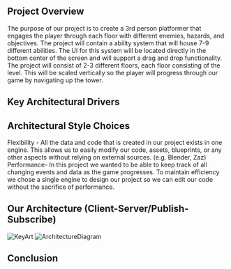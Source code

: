 
## Project Overview

The purpose of our project is to create a 3rd person platformer that engages the player through each floor with different enemies, hazards, and objectives.
The project will contain a ability system that will house 7-9 different abilities. The UI for this system will be located directly in the bottom center of the screen and will support a drag and drop functionality. 
The project will consist of 2-3 different floors, each floor consisting of the level. This will be scaled vertically so the player will progress through our game by navigating up the tower. 


## Key Architectural Drivers

## Architectural Style Choices

Flexibility - All the data and code that is created in our project exists in one engine. This allows us to easily modify our code, assets, blueprints, or any other aspects without relying on external sources. (e.g. Blender, Zaz)
Performance- In this project we wanted to be able to keep track of all changing events and data as the game progresses. To maintain efficiency we chose a single engine to design our project so we can edit our code without the sacrifice of performance. 


## Our Architecture (Client-Server/Publish-Subscribe)
![KeyArt](https://user-images.githubusercontent.com/77936719/113371716-432c1400-9324-11eb-8017-18154bc76ac4.JPG)
![ArchitectureDiagram](https://user-images.githubusercontent.com/77936719/113371721-458e6e00-9324-11eb-9625-02df99f9a765.JPG)



## Conclusion
